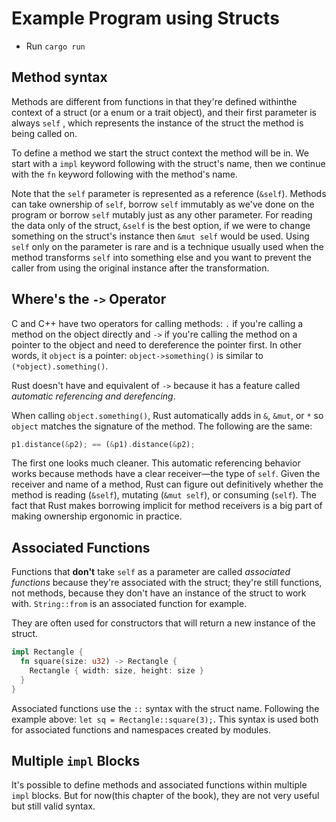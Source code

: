 # Example Program using Structs

- Run `cargo run`

## Method syntax

Methods are different from functions in that they're defined withinthe context of a struct
(or a enum or a trait object), and their first parameter is always `self` , which represents 
the instance of the struct the method is being called on.

To define a method we start the struct context the method will be in. We start with a 
`impl` keyword following with the struct's name, then we continue with the `fn` keyword
following with the method's name.

Note that the `self` parameter is represented as a reference (`&self`). Methods can take
ownership of `self`, borrow `self` immutably as we've done on the program or borrow `self` mutably just as any other parameter. For reading the data only of the struct, `&self` is the best option, if we were to change something on the struct's instance then `&mut self` would be used. Using `self` only on the parameter is rare and is a technique usually used when the method transforms `self` into something else and you want to prevent the caller from using the original instance after the transformation.

## Where's the `->` Operator

C and C++ have two operators for calling methods: `.` if you're calling a method on the object directly and `->` if you're calling the method on a pointer to the object and need to dereference the pointer first. In other words, it `object` is a pointer: `object->something()` is similar to `(*object).something()`.

Rust doesn't have and equivalent of `->` because it has a feature called *automatic referencing and derefencing*.

When calling `object.something()`, Rust automatically adds in `&`, `&mut`, or `*` so `object` matches the signature of the method. The following are the same:

```rust
p1.distance(&p2); == (&p1).distance(&p2);
```

The first one looks much cleaner. This automatic referencing behavior works because methods have a clear receiver—the type of `self`. Given the receiver and name of a method, Rust can figure out definitively whether the method is reading (`&self`), mutating (`&mut self`), or consuming (`self`). The fact that Rust makes borrowing implicit for method receivers is a big part of making ownership ergonomic in practice.


## Associated Functions

Functions that **don't** take `self` as a parameter are called *associated functions* because
they're associated with the struct; they're still functions, not methods, because they don't 
have an instance of the struct to work with. `String::from` is an associated function for example.

They are often used for constructors that will return a new instance of the struct.

```rust
impl Rectangle {
  fn square(size: u32) -> Rectangle {
    Rectangle { width: size, height: size }
  }
}
```

Associated functions use the `::` syntax with the struct name. Following the example above:
`let sq = Rectangle::square(3);`. This syntax is used both for associated functions and namespaces created by modules.

## Multiple `impl` Blocks

It's possible to define methods and associated functions within multiple `impl` blocks. But for now(this chapter of the book), they are not very useful but still valid syntax.